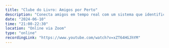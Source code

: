 ```yaml
---
title: "Clube do Livro: Amigos por Perto"
description: "Conecta amigos em tempo real com um sistema que identifica quem está por perto. Veja como escalar esta funcionalidade para milhões de utilizadores ativos."
date: "2024-06-10"
time: "21:00-22:30"
location: "Online via Zoom"
type: "online"
recordingLink: "https://www.youtube.com/watch?v=xZT64HGJhYM"
---
```

